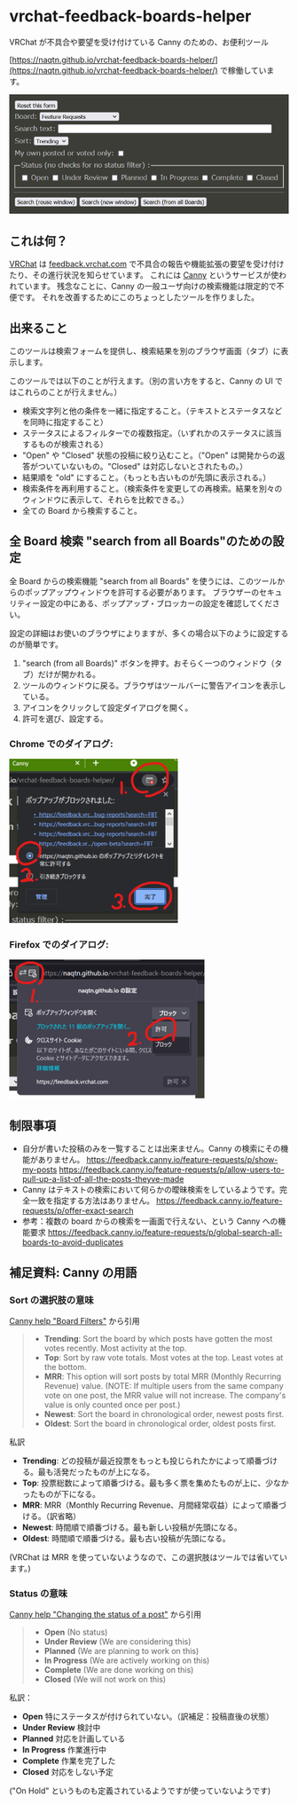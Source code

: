 # vrchat-feedback-boards-helper

VRChat が不具合や要望を受け付けている Canny のための、お便利ツール

[https://naqtn.github.io/vrchat-feedback-boards-helper/](https://naqtn.github.io/vrchat-feedback-boards-helper/) で稼働しています。

![screenshot of VRChat feedback boards helper](img/search-form.png)


## これは何？

[VRChat](https://hello.vrchat.com) は  [feedback.vrchat.com](https://feedback.vrchat.com/)
で不具合の報告や機能拡張の要望を受け付けたり、その進行状況を知らせています。
これには [Canny](https://canny.io/ "Canny: Customer Feedback Management Tool") というサービスが使われています。
残念なことに、Canny の一般ユーザ向けの検索機能は限定的で不便です。
それを改善するためにこのちょっとしたツールを作りました。


## 出来ること

このツールは検索フォームを提供し、検索結果を別のブラウザ画面（タブ）に表示します。

このツールでは以下のことが行えます。（別の言い方をすると、Canny の UI ではこれらのことが行えません。）

- 検索文字列と他の条件を一緒に指定すること。（テキストとステータスなどを同時に指定すること）
- ステータスによるフィルターでの複数指定。（いずれかのステータスに該当するものが検索される）
- "Open" や "Closed" 状態の投稿に絞り込むこと。（"Open" は開発からの返答がついていないもの。"Closed" は対応しないとされたもの。）
- 結果順を "old" にすること。（もっとも古いものが先頭に表示される。）
- 検索条件を再利用すること。（検索条件を変更しての再検索。結果を別々のウィンドウに表示して、それらを比較できる。）
- 全ての Board から検索すること。



## 全 Board 検索 "search from all Boards"のための設定

全 Board からの検索機能 "search from all Boards" を使うには、このツールからのポップアップウィンドウを許可する必要があります。
ブラウザーのセキュリティー設定の中にある、ポップアップ・ブロッカーの設定を確認してください。

設定の詳細はお使いのブラウザによりますが、多くの場合以下のように設定するのが簡単です。

1. "search (from all Boards)" ボタンを押す。おそらく一つのウィンドウ（タブ）だけが開かれる。
2. ツールのウィンドウに戻る。ブラウザはツールバーに警告アイコンを表示している。
3. アイコンをクリックして設定ダイアログを開く。
4. 許可を選び、設定する。

### Chrome でのダイアログ:
![popup blocking configuration dialog of Chrome](img/chrome-popup-ja-noted-70pc.png)

### Firefox でのダイアログ:
![popup blocking configuration dialog of Firefox](img/firefox-popup-ja-noted-70pc.png)


## 制限事項

- 自分が書いた投稿のみを一覧することは出来ません。Canny の検索にその機能がありません。 https://feedback.canny.io/feature-requests/p/show-my-posts https://feedback.canny.io/feature-requests/p/allow-users-to-pull-up-a-list-of-all-the-posts-theyve-made
- Canny はテキストの検索において何らかの曖昧検索をしているようです。完全一致を指定する方法はありません。 https://feedback.canny.io/feature-requests/p/offer-exact-search
- 参考：複数の board からの検索を一画面で行えない、という Canny への機能要求  https://feedback.canny.io/feature-requests/p/global-search-all-boards-to-avoid-duplicates


## 補足資料: Canny の用語

### Sort の選択肢の意味

[Canny help "Board Filters"](https://help.canny.io/en/articles/3827588-board-filters) から引用

> - **Trending**: Sort the board by which posts have gotten the most votes recently. Most activity at the top.
> - **Top**: Sort by raw vote totals. Most votes at the top. Least votes at the bottom.
> - **MRR**: This option will sort posts by total MRR (Monthly Recurring Revenue) value. (NOTE: If multiple users from the same company vote on one post, the MRR value will not increase. The company's value is only counted once per post.) 
> - **Newest**: Sort the board in chronological order, newest posts first.
> - **Oldest**: Sort the board in chronological order, oldest posts first.

私訳

- **Trending**: どの投稿が最近投票をもっとも投じられたかによって順番づける。最も活発だったものが上になる。
- **Top**: 投票総数によって順番づける。最も多く票を集めたものが上に、少なかったものが下になる。
- **MRR**: MRR（Monthly Recurring Revenue、月間経常収益）によって順番づける。（訳省略）
- **Newest**: 時間順で順番づける。最も新しい投稿が先頭になる。
- **Oldest**: 時間順で順番づける。最も古い投稿が先頭になる。

(VRChat は MRR を使っていないようなので、この選択肢はツールでは省いています。)


### Status の意味

[Canny help "Changing the status of a post"](https://help.canny.io/en/articles/673583-changing-the-status-of-a-post) から引用

> - **Open** (No status)
> - **Under Review** (We are considering this)
> - **Planned** (We are planning to work on this)
> - **In Progress** (We are actively working on this)
> - **Complete** (We are done working on this)
> - **Closed** (We will not work on this)

私訳：

- **Open** 特にステータスが付けられていない。（訳補足：投稿直後の状態）
- **Under Review** 検討中
- **Planned** 対応を計画している
- **In Progress** 作業進行中
- **Complete** 作業を完了した
- **Closed** 対応をしない予定

("On Hold" というものも定義されているようですが使っていないようです)
